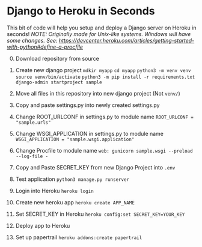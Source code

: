 # Django to Heroku in Seconds

This bit of code will help you setup and deploy a Django server on Heroku in seconds!
_NOTE: Originally made for Unix-like systems. Windows will have some changes. See: https://devcenter.heroku.com/articles/getting-started-with-python#define-a-procfile_

0. Download repository from source
1. Create new django project
   `mdkir myapp`
   `cd myapp`
   `python3 -m venv venv`
   `source venv/bin/activate`
   `python3 -m pip install -r requirements.txt`
   `django-admin startproject sample`

2. Move all files in this repository into new django project (Not `venv/`)
3. Copy and paste settings.py into newly created settings.py
4. Change ROOT_URLCONF in settings.py to module name
   `ROOT_URLCONF = "sample.urls"`
5. Change WSGI_APPLICATION in settings.py to module name
   `WSGI_APPLICATION = "sample.wsgi.application"`
6. Change Procfile to module name
   `web: gunicorn sample.wsgi --preload --log-file -`
7. Copy and Paste SECRET_KEY from new Django Project into `.env`
8. Test application
   `python3 manage.py runserver`
9. Login into Heroku
   `heroku login`
10. Create new heroku app
    `heroku create APP_NAME`
11. Set SECRET_KEY in Heroku
    `heroku config:set SECRET_KEY=YOUR_KEY`
12. Deploy app to Heroku
13. Set up papertrail
    `heroku addons:create papertrail`
